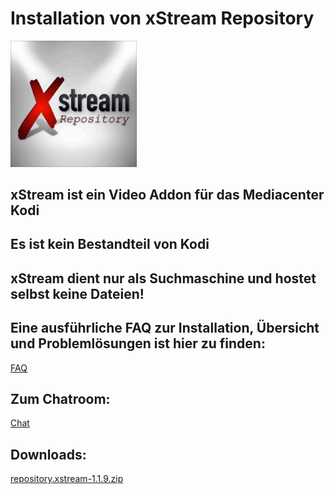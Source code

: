 <html>
  <body>
  <h1>Installation von xStream Repository</h1>
  <img src="icon.png" style="max-width: 40%;">
    <h2>xStream ist ein Video Addon für das Mediacenter Kodi</h2>
    <h2>Es ist kein Bestandteil von Kodi</h2>
    <h2>xStream dient nur als Suchmaschine und hostet selbst keine Dateien!</h2>
    <h2>Eine ausführliche FAQ zur Installation, Übersicht und Problemlösungen ist hier zu finden:</h2>
    <a href="https://github.com/streamxstream/xStream-FAQ/blob/master/xStream_Anleitung_FAQ.md">FAQ</a> 
    <h2>Zum Chatroom:</h2>
    <a href="https://gitter.im/Lastship_Chat/xStream">Chat</a>
    <h2>Downloads:</h2>
    <p><a href="repository.xstream-1.1.9.zip">repository.xstream-1.1.9.zip</a></p>
  </body>
</html>
